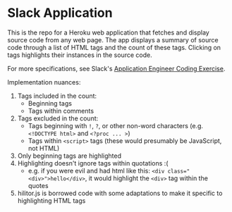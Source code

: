 # Slack Application

This is the repo for a Heroku web application that fetches and display source code from any web page. The app displays a summary of source code through a list of HTML tags and the count of these tags. Clicking on tags highlights their instances in the source code.

For more specifications, see Slack's [Application Engineer Coding Exercise](https://slack-files.com/T024BE7LD-F0BPHNBAR-67ccd61806).

Implementation nuances:
1. Tags included in the count:
    * Beginning tags
    * Tags within comments
2. Tags excluded in the count:
    * Tags beginning with `!`, `?`, or other non-word characters (e.g. `<!DOCTYPE html>` and `<?proc ... >`)
    * Tags within `<script>` tags (these would presumably be JavaScript, not HTML)
3. Only beginning tags are highlighted
4. Highlighting doesn't ignore tags within quotations :(
    * e.g. if you were evil and had html like this: `<div class="<div>">hello</div>`, it would highlight the `<div>` tag within the quotes
5. hilitor.js is borrowed code with some adaptations to make it specific to highlighting HTML tags
